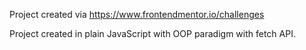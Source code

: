 Project created via https://www.frontendmentor.io/challenges

Project created in plain JavaScript with OOP paradigm with fetch API.
